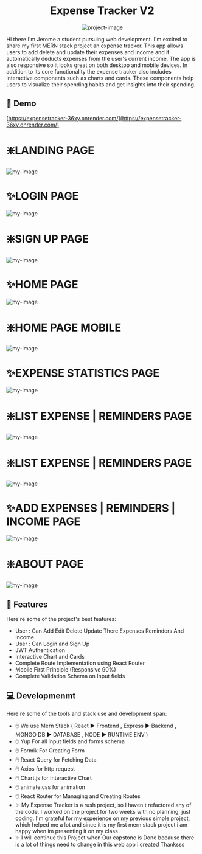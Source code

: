<h1 align="center" id="title">Expense Tracker V2</h1>

<p align="center"><img src="https://socialify.git.ci/AkoToSiJeromeEh/frontend-expense/image?description=1&amp;descriptionEditable=%0A%20Expense%20Tracker%3A%20Add%2C%20delete%2C%20and%20update%20expenses%20with%20interactive%20components%2C%20track%20expenses%20by%20category%2C%20date%2C%20and%20amount%2C%20view%20detailed%20reports%20on%20spending%20habits%2C%20and%20get%20insights%20into%20your%20spending%20with%20interactive%20charts%20and%20graphs&amp;font=Raleway&amp;issues=1&amp;language=1&amp;name=1&amp;owner=1&amp;pattern=Circuit%20Board&amp;theme=Auto" alt="project-image"></p>

<p id="description">Hi there I'm Jerome a student pursuing web development. I'm excited to share my first MERN stack project an expense tracker. This app allows users to add delete and update their expenses and income and it automatically deducts expenses from the user's current income. The app is also responsive so it looks great on both desktop and mobile devices. In addition to its core functionality the expense tracker also includes interactive components such as charts and cards. These components help users to visualize their spending habits and get insights into their spending.</p>

<h2>🚀 Demo</h2>

[https://expensetracker-36xy.onrender.com/](https://expensetracker-36xy.onrender.com/)



<h1>❇️<b>LANDING PAGE</b></h3>

<img alt="my-image" align="center" src="https://github.com/AkoToSiJeromeEh/frontend-expense/assets/114987334/7a341f50-2495-416d-b7a9-df3d8f40f258">

<h1>✨<b>LOGIN PAGE</b></h1>

<img alt="my-image" align="center" src="https://github.com/AkoToSiJeromeEh/frontend-expense/assets/114987334/97b628d9-70c4-4f5d-9925-e7500da3c23c">

<h1>❇️<b>SIGN UP PAGE</b></h1>

<img alt="my-image" align="center" src="https://github.com/AkoToSiJeromeEh/frontend-expense/assets/114987334/31bfa5bf-356c-4975-acc8-086dc3d775f4">

<h1>✨<b>HOME PAGE</b></h1>

<img alt="my-image" align="center" src="https://github.com/AkoToSiJeromeEh/frontend-expense/assets/114987334/07153e5d-6290-439e-b764-c792bbe0b484">

<h1>❇️<b>HOME PAGE MOBILE</b></h1>

<img alt="my-image" align="center" src="https://github.com/AkoToSiJeromeEh/frontend-expense/assets/114987334/8dad6440-02ec-4e03-8395-e3c115fc416a">

<h1>✨<b>EXPENSE STATISTICS PAGE </b></h1>

<img alt="my-image" align="center" src="https://github.com/AkoToSiJeromeEh/frontend-expense/assets/114987334/aba4ddb6-f32b-408a-9c89-ad490d3a498d">

<h1>❇️<b>LIST EXPENSE | REMINDERS PAGE </b></h1>

<img alt="my-image" align="center" src="https://github.com/AkoToSiJeromeEh/frontend-expense/assets/114987334/cdc1a8a2-ee7f-4c74-873b-496ec37dff65">

<h1>❇️<b>LIST EXPENSE | REMINDERS PAGE </b></h1>

<img alt="my-image" align="center" src="https://github.com/AkoToSiJeromeEh/frontend-expense/assets/114987334/45e905b3-bfb4-4ab0-bdf0-097cdc2ed096">

<h1>✨<b>ADD EXPENSES | REMINDERS | INCOME PAGE </b></h1>

<img alt="my-image" align="center" src="https://github.com/AkoToSiJeromeEh/frontend-expense/assets/114987334/b5d06c6e-0ebd-4a09-a1ba-e66a8190c9ae">

<h1>❇️<b>ABOUT PAGE </b></h1>

<img alt="my-image" align="center" src="https://github.com/AkoToSiJeromeEh/frontend-expense/assets/114987334/a8f27bd0-40bf-4300-84de-30bcc727ea94">


  
<h2>🧐 Features</h2>

Here're some of the project's best features:

*   User : Can Add Edit Delete Update There Expenses Reminders And Income
*   User : Can Login and Sign Up
*   JWT Authentication
*   Interactive Chart and Cards
*   Complete Route Implementation using React Router
*   Mobile First Principle (Responsive 90%)
*   Complete Validation Schema on Input fields



  
<h2>💻 Developmenmt</h2>

Here're some of the tools and stack use and development span:

*  🖱️ We use Mern Stack ( React ▶️ Frontend , Express ▶️ Backend , MONGO DB ▶️ DATABASE , NODE ▶️ RUNTIME ENV )
*  🖱️ Yup For all input fields and forms schema
*  🖱️ Formik For Creating Form
*  🖱️ React Query for Fetching Data
*  🖱️ Axios for http request
*  🖱️ Chart.js for Interactive Chart
*  🖱️ animate.css for animation
*  🖱️ React Router for Managing and Creating Routes
*  ✨ My Expense Tracker is a rush project, so I haven't refactored any of the code. I worked on the project for two weeks with no planning, just coding. I'm grateful for my experience on my previous simple project, which helped me a lot and since it is my first mern stack project i am happy when im presenting it on my class .
*  ✨ I will continue this Project when Our capstone is Done because there is a lot of things need to change in this web app i created Thanksss
